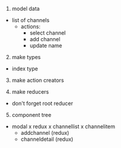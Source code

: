 1. model data
  - list of channels
    - actions:
      - select channel
      - add channel
      - update name

2. make types
  - index type

3. make action creators

4. make reducers
  - don't forget root reducer

5. component tree

- modal
  x redux
    x channellist
      x channelitem
  - addchannel (redux)
  - channeldetail (redux)
